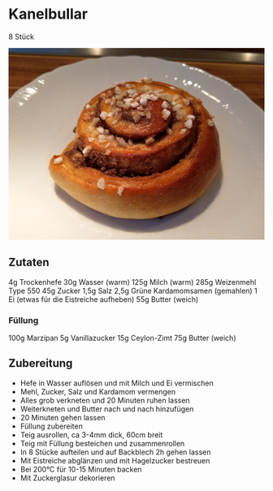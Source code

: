 # Kanelbullar
8 Stück

![Kanelbullar](../../pictures/Kanelbullar.jpg)

## Zutaten
4g Trockenhefe
30g Wasser (warm)
125g Milch (warm)
285g Weizenmehl Type 550
45g Zucker
1,5g Salz
2,5g Grüne Kardamomsamen (gemahlen)
1 Ei (etwas für die Eistreiche aufheben)
55g Butter (weich)

### Füllung
100g Marzipan
5g Vanillazucker
15g Ceylon-Zimt
75g Butter (weich)

## Zubereitung
* Hefe in Wasser auflösen und mit Milch und Ei vermischen
* Mehl, Zucker, Salz und Kardamom vermengen
* Alles grob verkneten und 20 Minuten ruhen lassen
* Weiterkneten und Butter nach und nach hinzufügen
* 20 Minuten gehen lassen
* Füllung zubereiten
* Teig ausrollen, ca 3-4mm dick, 60cm breit
* Teig mit Füllung besteichen und zusammenrollen
* In 8 Stücke aufteilen und auf Backblech 2h gehen lassen
* Mit Eistreiche abglänzen und mit Hagelzucker bestreuen
* Bei 200°C für 10-15 Minuten backen
* Mit Zuckerglasur dekorieren
